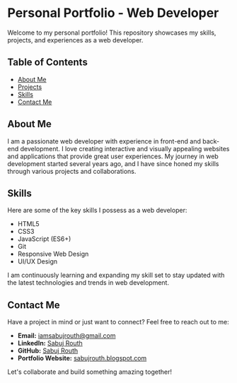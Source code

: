# Personal Portfolio - Web Developer

Welcome to my personal portfolio! This repository showcases my skills, projects, and experiences as a web developer.

## Table of Contents

- [About Me](about-me)
- [Projects](projects)
- [Skills](kills)
- [Contact Me](contact-me)

## About Me

I am a passionate web developer with experience in front-end and back-end development. I love creating interactive and visually appealing websites and applications that provide great user experiences. My journey in web development started several years ago, and I have since honed my skills through various projects and collaborations.

## Skills

Here are some of the key skills I possess as a web developer:

- HTML5
- CSS3
- JavaScript (ES6+)
- Git
- Responsive Web Design
- UI/UX Design

I am continuously learning and expanding my skill set to stay updated with the latest technologies and trends in web development.

## Contact Me

Have a project in mind or just want to connect? Feel free to reach out to me:

- **Email:** [iamsabujrouth@gmail.com](mailto:iamsabujrouth@gmail.com)
- **LinkedIn:** [Sabuj Routh](https://www.linkedin.com/in/sabuj-routh/)
- **GitHub:** [Sabuj Routh](https://github.com/sabujrouth)
- **Portfolio Website:** [sabujrouth.blogspot.com](https://sabujrouth.blogspot.com/)

Let's collaborate and build something amazing together!
